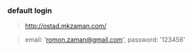 ### default login

> http://ostad.mkzaman.com/

> email: 'romon.zaman@gmail.com',
> password: '123456'
